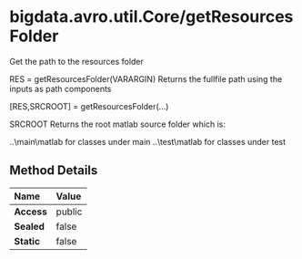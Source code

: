 [//]: #  (Copyright 2017, The MathWorks, Inc.)
# bigdata.avro.util.Core/getResourcesFolder  
  
  Get the path to the resources folder
 
  RES = getResourcesFolder(VARARGIN) Returns the fullfile path
  using the inputs as path components
 
  [RES,SRCROOT] = getResourcesFolder(...)
 
  SRCROOT Returns the root matlab source folder which is:
 
  ..\main\matlab for classes under main
  ..\test\matlab for classes under test
 
 ## Method Details  
  
Name | Value  
:------------------- | :----------------------------------------------------------------
**Access** | public  
**Sealed** | false  
**Static** |false  
